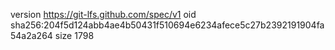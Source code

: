 version https://git-lfs.github.com/spec/v1
oid sha256:204f5d124abb4ae4b50431f510694e6234afece5c27b2392191904fa54a2a264
size 1798
